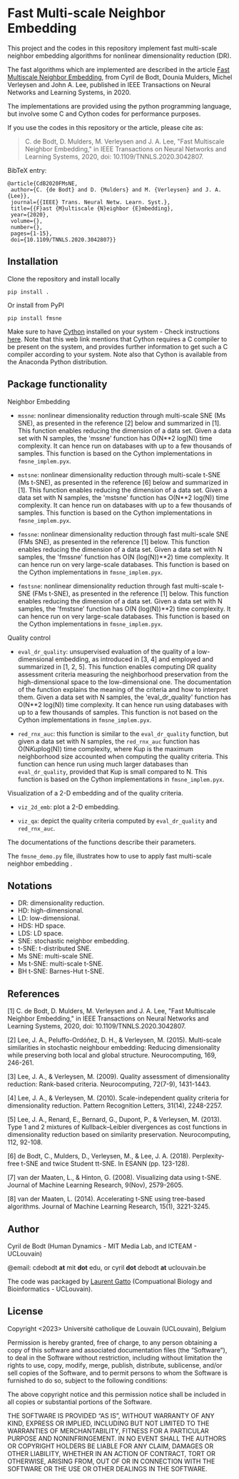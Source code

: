 # Fast Multi-scale Neighbor Embedding

This project and the codes in this repository implement fast
multi-scale neighbor embedding algorithms for nonlinear dimensionality
reduction (DR).

The fast algorithms which are implemented are described in the article
[Fast Multiscale Neighbor
Embedding](https://ieeexplore.ieee.org/document/9308987), from Cyril
de Bodt, Dounia Mulders, Michel Verleysen and John A. Lee, published
in IEEE Transactions on Neural Networks and Learning Systems, in 2020.

The implementations are provided using the python programming
language, but involve some C and Cython codes for performance
purposes.

If you use the codes in this repository or the article, please cite
as:

> C. de Bodt, D. Mulders, M. Verleysen and J. A. Lee, "Fast Multiscale
> Neighbor Embedding," in IEEE Transactions on Neural Networks and
> Learning Systems, 2020, doi: 10.1109/TNNLS.2020.3042807.

BibTeX entry:
```
@article{CdB2020FMsNE,
 author={C. {de Bodt} and D. {Mulders} and M. {Verleysen} and J. A. {Lee}},
 journal={{IEEE} Trans. Neural Netw. Learn. Syst.},
 title={{F}ast {M}ultiscale {N}eighbor {E}mbedding},
 year={2020},
 volume={},
 number={},
 pages={1-15},
 doi={10.1109/TNNLS.2020.3042807}}
 ```

## Installation

Clone the repository and install locally

```
pip install .
```

Or install from PyPI

```
pip install fmsne
```

Make sure to have [Cython](https://cython.org/) installed on your
system - Check instructions
[here](https://cython.readthedocs.io/en/latest/src/quickstart/install.html).
Note that this web link mentions that Cython requires a C compiler to
be present on the system, and provides further information to get such
a C compiler according to your system. Note also that Cython is
available from the Anaconda Python distribution.

## Package functionality

Neighbor Embedding

- `mssne`: nonlinear dimensionality reduction through multi-scale SNE
  (Ms SNE), as presented in the reference [2] below and summarized in
  [1]. This function enables reducing the dimension of a data
  set. Given a data set with N samples, the 'mssne' function has
  O(N**2 log(N)) time complexity. It can hence run on databases with
  up to a few thousands of samples. This function is based on the
  Cython implementations in `fmsne_implem.pyx`.

- `mstsne`: nonlinear dimensionality reduction through multi-scale
  t-SNE (Ms t-SNE), as presented in the reference [6] below and
  summarized in [1]. This function enables reducing the dimension of a
  data set. Given a data set with N samples, the 'mstsne' function has
  O(N**2 log(N)) time complexity. It can hence run on databases with
  up to a few thousands of samples. This function is based on the
  Cython implementations in `fmsne_implem.pyx`.

- `fmssne`: nonlinear dimensionality reduction through fast
  multi-scale SNE (FMs SNE), as presented in the reference [1]
  below. This function enables reducing the dimension of a data
  set. Given a data set with N samples, the 'fmssne' function has O(N
  (log(N))**2) time complexity. It can hence run on very large-scale
  databases. This function is based on the Cython implementations in
  `fmsne_implem.pyx`.

- `fmstsne`: nonlinear dimensionality reduction through fast
  multi-scale t-SNE (FMs t-SNE), as presented in the reference [1]
  below. This function enables reducing the dimension of a data
  set. Given a data set with N samples, the 'fmstsne' function has O(N
  (log(N))**2) time complexity. It can hence run on very large-scale
  databases. This function is based on the Cython implementations in
  `fmsne_implem.pyx`.

Quality control

- `eval_dr_quality`: unsupervised evaluation of the quality of a
  low-dimensional embedding, as introduced in [3, 4] and employed and
  summarized in [1, 2, 5]. This function enables computing DR quality
  assessment criteria measuring the neighborhood preservation from the
  high-dimensional space to the low-dimensional one. The documentation
  of the function explains the meaning of the criteria and how to
  interpret them. Given a data set with N samples, the
  'eval_dr_quality' function has O(N**2 log(N)) time complexity. It
  can hence run using databases with up to a few thousands of
  samples. This function is not based on the Cython implementations in
  `fmsne_implem.pyx`.

- `red_rnx_auc`: this function is similar to the `eval_dr_quality`
  function, but given a data set with N samples, the `red_rnx_auc`
  function has O(N*Kup*log(N)) time complexity, where Kup is the
  maximum neighborhood size accounted when computing the quality
  criteria. This function can hence run using much larger databases
  than `eval_dr_quality`, provided that Kup is small compared to
  N. This function is based on the Cython implementations in
  `fmsne_implem.pyx`.

Visualization of a 2-D embedding and of the quality criteria.

- `viz_2d_emb`: plot a 2-D embedding.

- `viz_qa`: depict the quality criteria computed by `eval_dr_quality`
  and `red_rnx_auc`.

The documentations of the functions describe their parameters.

The `fmsne_demo.py` file, illustrates how to use to apply fast
multi-scale neighbor embedding .


## Notations

- DR: dimensionality reduction.
- HD: high-dimensional.
- LD: low-dimensional.
- HDS: HD space.
- LDS: LD space.
- SNE: stochastic neighbor embedding.
- t-SNE: t-distributed SNE.
- Ms SNE: multi-scale SNE.
- Ms t-SNE: multi-scale t-SNE.
- BH t-SNE: Barnes-Hut t-SNE.


## References

[1] C. de Bodt, D. Mulders, M. Verleysen and J. A. Lee, "Fast
Multiscale Neighbor Embedding," in IEEE Transactions on Neural
Networks and Learning Systems, 2020, doi: 10.1109/TNNLS.2020.3042807.

[2] Lee, J. A., Peluffo-Ordóñez, D. H., & Verleysen,
M. (2015). Multi-scale similarities in stochastic neighbour embedding:
Reducing dimensionality while preserving both local and global
structure. Neurocomputing, 169, 246-261.

[3] Lee, J. A., & Verleysen, M. (2009). Quality assessment of
dimensionality reduction: Rank-based criteria. Neurocomputing,
72(7-9), 1431-1443.

[4] Lee, J. A., & Verleysen, M. (2010). Scale-independent quality
criteria for dimensionality reduction. Pattern Recognition Letters,
31(14), 2248-2257.

[5] Lee, J. A., Renard, E., Bernard, G., Dupont, P., & Verleysen,
M. (2013). Type 1 and 2 mixtures of Kullback–Leibler divergences as
cost functions in dimensionality reduction based on similarity
preservation. Neurocomputing, 112, 92-108.

[6] de Bodt, C., Mulders, D., Verleysen, M., & Lee,
J. A. (2018). Perplexity-free t-SNE and twice Student tt-SNE. In ESANN
(pp. 123-128).

[7] van der Maaten, L., & Hinton, G. (2008). Visualizing data using
t-SNE. Journal of Machine Learning Research, 9(Nov), 2579-2605.

[8] van der Maaten, L. (2014). Accelerating t-SNE using tree-based
algorithms. Journal of Machine Learning Research, 15(1), 3221-3245.

## Author

Cyril de Bodt (Human Dynamics - MIT Media Lab, and ICTEAM - UCLouvain)

@email: cdebodt __at__ mit __dot__ edu, or cyril __dot__ debodt __at__ uclouvain.be

The code was packaged by [Laurent Gatto](https://lgatto.github.io/)
(Compuational Biology and Bioinformatics - UCLouvain).

## License

Copyright <2023> Université catholique de Louvain (UCLouvain), Belgium

Permission is hereby granted, free of charge, to any person obtaining
a copy of this software and associated documentation files (the
“Software”), to deal in the Software without restriction, including
without limitation the rights to use, copy, modify, merge, publish,
distribute, sublicense, and/or sell copies of the Software, and to
permit persons to whom the Software is furnished to do so, subject to
the following conditions:

The above copyright notice and this permission notice shall be
included in all copies or substantial portions of the Software.

THE SOFTWARE IS PROVIDED “AS IS”, WITHOUT WARRANTY OF ANY KIND,
EXPRESS OR IMPLIED, INCLUDING BUT NOT LIMITED TO THE WARRANTIES OF
MERCHANTABILITY, FITNESS FOR A PARTICULAR PURPOSE AND
NONINFRINGEMENT. IN NO EVENT SHALL THE AUTHORS OR COPYRIGHT HOLDERS BE
LIABLE FOR ANY CLAIM, DAMAGES OR OTHER LIABILITY, WHETHER IN AN ACTION
OF CONTRACT, TORT OR OTHERWISE, ARISING FROM, OUT OF OR IN CONNECTION
WITH THE SOFTWARE OR THE USE OR OTHER DEALINGS IN THE SOFTWARE.
